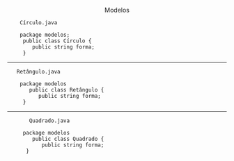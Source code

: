 <p align="center"> Modelos 

        Círculo.java
        
        package modelos;
         public class Círculo {
            public string forma;
         }
      
   <hr>  
      
       Retângulo.java
       
        package modelos
           public class Retângulo {
              public string forma;
         }
         
   <hr>  
   
           Quadrado.java
         
         package modelos
            public class Quadrado {
               public string forma;
          }
          
         
      

